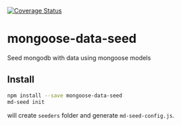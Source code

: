 [![Coverage Status](https://coveralls.io/repos/github/sharvit/mongoose-data-seed/badge.svg?branch=master)](https://coveralls.io/github/sharvit/mongoose-data-seed?branch=master)

# mongoose-data-seed
Seed mongodb with data using mongoose models

## Install

```bash
npm install --save mongoose-data-seed
md-seed init
```

will create `seeders` folder and generate `md-seed-config.js`.

